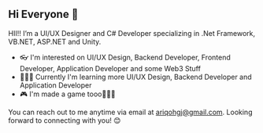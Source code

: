 ## Hi Everyone 👋

<!--
**ariqohgj/ariqohgj** is a ✨ _special_ ✨ repository because its `README.md` (this file) appears on your GitHub profile.
-->

HII!! I’m a UI/UX Designer and C# Developer specializing in .Net Framework, VB.NET, ASP.NET and Unity.

- 👓 I'm interested on UI/UX Design, Backend Developer, Frontend Developer, Application Developer and some Web3 Stuff
- 🏃‍♀️‍➡️ Currently I'm learning more UI/UX Design, Backend Developer and Application Developer
- 🎮 I'm made a game tooo🥳🥳🥳

You can reach out to me anytime via email at ariqohgj@gmail.com. Looking forward to connecting with you! 😊
